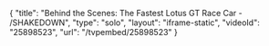 {
    "title": "Behind the Scenes: The Fastest Lotus GT Race Car - \/SHAKEDOWN",
    "type": "solo",
    "layout": "iframe-static",
    "videoId": "25898523",
    "url": "\/tvpembed\/25898523"
}